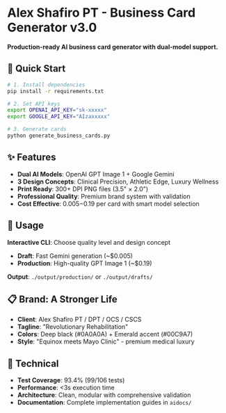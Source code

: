 # Alex Shafiro PT - Business Card Generator v3.0

**Production-ready AI business card generator with dual-model support.**

## 🚀 Quick Start

```bash
# 1. Install dependencies
pip install -r requirements.txt

# 2. Set API keys
export OPENAI_API_KEY="sk-xxxxx"
export GOOGLE_API_KEY="AIzaxxxxx"

# 3. Generate cards
python generate_business_cards.py
```

## ✨ Features

- **Dual AI Models**: OpenAI GPT Image 1 + Google Gemini
- **3 Design Concepts**: Clinical Precision, Athletic Edge, Luxury Wellness  
- **Print Ready**: 300+ DPI PNG files (3.5" × 2.0")
- **Professional Quality**: Premium brand system with validation
- **Cost Effective**: $0.005-$0.19 per card with smart model selection

## 🎯 Usage

**Interactive CLI**: Choose quality level and design concept
- **Draft**: Fast Gemini generation (~$0.005)
- **Production**: High-quality GPT Image 1 (~$0.19)

**Output**: `./output/production/` or `./output/drafts/`

## 📋 Brand: A Stronger Life

- **Client**: Alex Shafiro PT / DPT / OCS / CSCS
- **Tagline**: "Revolutionary Rehabilitation"
- **Colors**: Deep black (#0A0A0A) + Emerald accent (#00C9A7)
- **Style**: "Equinox meets Mayo Clinic" - premium medical luxury

## 🔧 Technical

- **Test Coverage**: 93.4% (99/106 tests)
- **Performance**: <3s execution time
- **Architecture**: Clean, modular with comprehensive validation
- **Documentation**: Complete implementation guides in `aidocs/`
